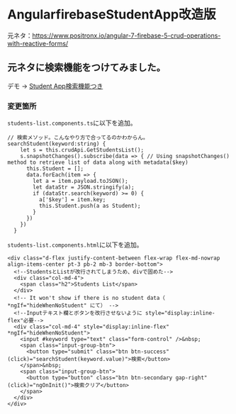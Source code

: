 # AngularfirebaseStudentApp改造版

元ネタ：https://www.positronx.io/angular-7-firebase-5-crud-operations-with-reactive-forms/


## 元ネタに検索機能をつけてみました。

デモ → [Student App検索機能つき](https://student-app-2fa7d.firebaseapp.com "Student App検索機能つき")



### 変更箇所

`students-list.components.ts`に以下を追加。

```
// 検索メソッド。こんなやり方で合ってるのかわからん。
searchStudent(keyword:string) {
    let s = this.crudApi.GetStudentsList();
    s.snapshotChanges().subscribe(data => { // Using snapshotChanges() method to retrieve list of data along with metadata($key)
      this.Student = [];
      data.forEach(item => {
        let a = item.payload.toJSON();
        let dataStr = JSON.stringify(a);
        if (dataStr.search(keyword) >= 0) {
          a['$key'] = item.key;
          this.Student.push(a as Student);
        }
      })
    }) 
  }
```


`students-list.components.html`に以下を追加。

```
<div class="d-flex justify-content-between flex-wrap flex-md-nowrap align-items-center pt-3 pb-2 mb-3 border-bottom">
  <!--StudentsとListが改行されてしまうため、divで固めた-->
  <div class="col-md-4">
    <span class="h2">Students List</span>
  </div>
  <!-- It won't show if there is no student data（ *ngIf="hideWhenNoStudent" にて） -->
  <!--Inputテキスト欄とボタンを改行させないように style="display:inline-flex"必要-->
  <div class="col-md-4" style="display:inline-flex" *ngIf="hideWhenNoStudent">
    <input #keyword type="text" class="form-control" />&nbsp;
    <span class="input-group-btn">
      <button type="submit" class="btn btn-success" (click)="searchStudent(keyword.value)">検索</button>
    </span>&nbsp;
    <span class="input-group-btn">
      <button type="button" class="btn btn-secondary gap-right" (click)="ngOnInit()">検索クリア</button>
    </span>
  </div>
</div>
```


